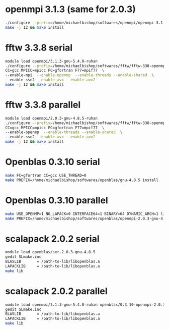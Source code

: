 # openmpi 3.1.3 (same for 2.0.3)
```bash
./configure --prefix=/home/michaelbishop/softwares/openmpi/openmpi-3.1.3/mpi_gnu540
make -j 12 && make install
```

# fftw 3.3.8 serial
```bash
module load openmpi/3.1.3-gnu-5.4.0-ruhan
./configure --prefix=/home/michaelbishop/softwares/fftw/fftw-338-openmpi203-gnu485 \
CC=gcc MPICC=mpicc FC=gfortran F77=mpif77  \
--enable-mpi  --enable-openmp  --enable-threads --enable-shared  \
--enable-sse2 --enable-avx --enable-avx2
make -j 12 && make install
```

# fftw 3.3.8 parallel
```bash
module load openmpi/2.0.3-gnu-4.8.5-ruhan
./configure --prefix=/home/michaelbishop/softwares/fftw/fftw-338-openmpi203-gnu485 \
CC=gcc MPICC=mpicc FC=gfortran F77=mpif77  \
--enable-openmp  --enable-threads --enable-shared  \
--enable-sse2 --enable-avx --enable-avx2
make -j 12 && make install
```

# Openblas 0.3.10 serial
```bash
make FC=gfortran CC=gcc USE_THREAD=0
make PREFIX=/home/michaelbishop/softwares/openblas/gnu-4.8.5 install
```

# Openblas 0.3.10 parallel
```bash
make USE_OPENMP=1 NO_LAPACK=0 INTERFACE64=1 BINARY=64 DYNAMIC_ARCH=1 libs netlib shared
make PREFIX=/home/michaelbishop/softwares/openblas/openmpi-2.0.3-gnu-4.8.5 install
```

# scalapack 2.0.2 serial
```bash
module load openblas/ser-2.0.3-gnu-4.8.5
gedit SLmake.inc
BLASLIB       = /path-to-lib/libopenblas.a
LAPACKLIB     = /path-to-lib/libopenblas.a
make lib
```

# scalapack 2.0.2 parallel
```bash
module load openmpi/3.1.3-gnu-5.4.0-ruhan openblas/0.3.10-openmpi-2.0.3-gnu-4.8.5
gedit SLmake.inc
BLASLIB       = /path-to-lib/libopenblas.a
LAPACKLIB     = /path-to-lib/libopenblas.a
make lib
```
